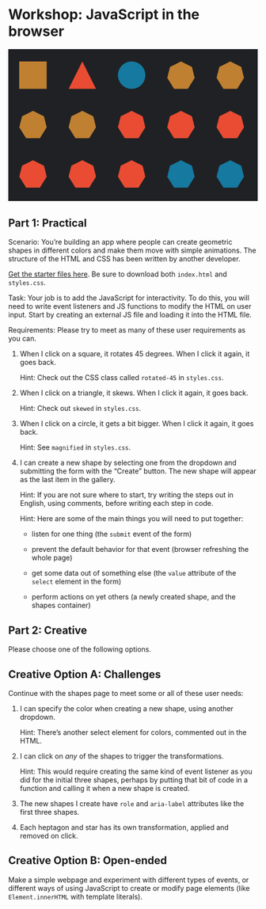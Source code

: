 # Workshop: JavaScript in the browser

![Geometric shapes in several colors in a grid](../../lectures/images/shapes-workshop-events.png)

## Part 1: Practical

Scenario: You’re building an app where people can create geometric shapes
in different colors and make them move with simple animations. The
structure of the HTML and CSS has been written by another developer.

[Get the starter files here](https://www.github.com/web-development/tree/main/workshops/events/starter-files/). Be sure to download both `index.html` and `styles.css`.

Task: Your job is to add the JavaScript for interactivity. To do this, you will
need to write event listeners and JS functions to modify the HTML on user
input. Start by creating an external JS file and loading it into the HTML file.

Requirements: Please try to meet as many of these user requirements as you can.

1. When I click on a square, it rotates 45 degrees. When I click it again, it
   goes back.

   Hint: Check out the CSS class called `rotated-45` in `styles.css`.

2. When I click on a triangle, it skews. When I click it again, it goes back.

   Hint: Check out `skewed` in `styles.css`.

3. When I click on a circle, it gets a bit bigger. When I click it again, it
   goes back.

   Hint: See `magnified` in `styles.css`.

4. I can create a new shape by selecting one from the dropdown and submitting
   the form with the “Create” button. The new shape will appear as the last
   item in the gallery.

   Hint: If you are not sure where to start, try writing the steps out in
   English, using comments, before writing each step in code.

   Hint: Here are some of the main things you will need to put together:

     - listen for one thing (the `submit` event of the form)

     - prevent the default behavior for that event (browser refreshing the whole page)

     - get some data out of something else (the `value` attribute of the `select`
       element in the form)

     - perform actions on yet others (a newly created shape, and the shapes
       container)

## Part 2: Creative

Please choose one of the following options.

## Creative Option A: Challenges

Continue with the shapes page to meet some or all of these user needs:

1. I can specify the color when creating a new shape, using another dropdown.

   Hint: There’s another select element for colors, commented out in the HTML.

2. I can click on *any* of the shapes to trigger the transformations.

   Hint: This would require creating the same kind of event listener as you did
   for the initial three shapes, perhaps by putting that bit of code in
   a function and calling it when a new shape is created.

3. The new shapes I create have `role` and `aria-label` attributes like the
   first three shapes.

4. Each heptagon and star has its own transformation, applied and removed on click.

## Creative Option B: Open-ended

Make a simple webpage and experiment with different types of events, or
different ways of using JavaScript to create or modify page elements (like
`Element.innerHTML` with template literals).
